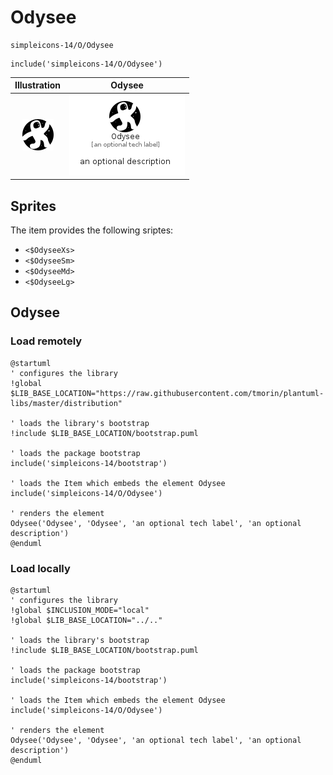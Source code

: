# Odysee


```text
simpleicons-14/O/Odysee
```

```text
include('simpleicons-14/O/Odysee')
```



| Illustration | Odysee |
| :---: | :---: |
| ![illustration for Illustration](../../simpleicons-14/O/Odysee.png) | ![illustration for Odysee](../../simpleicons-14/O/Odysee.Local.png) |



## Sprites
The item provides the following sriptes:

- `<$OdyseeXs>`
- `<$OdyseeSm>`
- `<$OdyseeMd>`
- `<$OdyseeLg>`





## Odysee

### Load remotely
```plantuml
@startuml
' configures the library
!global $LIB_BASE_LOCATION="https://raw.githubusercontent.com/tmorin/plantuml-libs/master/distribution"

' loads the library's bootstrap
!include $LIB_BASE_LOCATION/bootstrap.puml

' loads the package bootstrap
include('simpleicons-14/bootstrap')

' loads the Item which embeds the element Odysee
include('simpleicons-14/O/Odysee')

' renders the element
Odysee('Odysee', 'Odysee', 'an optional tech label', 'an optional description')
@enduml
```

### Load locally
```plantuml
@startuml
' configures the library
!global $INCLUSION_MODE="local"
!global $LIB_BASE_LOCATION="../.."

' loads the library's bootstrap
!include $LIB_BASE_LOCATION/bootstrap.puml

' loads the package bootstrap
include('simpleicons-14/bootstrap')

' loads the Item which embeds the element Odysee
include('simpleicons-14/O/Odysee')

' renders the element
Odysee('Odysee', 'Odysee', 'an optional tech label', 'an optional description')
@enduml
```

